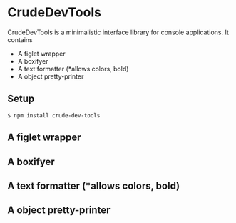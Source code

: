 # CrudeDevTools

CrudeDevTools is a minimalistic interface library for console applications. It contains

- A figlet wrapper
- A boxifyer
- A text formatter (*allows colors, bold)
- A object pretty-printer

## Setup
```
$ npm install crude-dev-tools
```

## A figlet wrapper

## A boxifyer

## A text formatter (*allows colors, bold)

## A object pretty-printer
